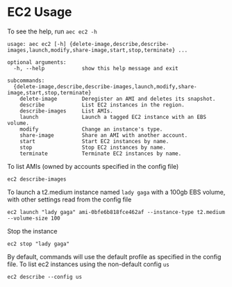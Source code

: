 # EC2 Usage

To see the help, run `aec ec2 -h`

```
usage: aec ec2 [-h] {delete-image,describe,describe-images,launch,modify,share-image,start,stop,terminate} ...

optional arguments:
  -h, --help            show this help message and exit

subcommands:
  {delete-image,describe,describe-images,launch,modify,share-image,start,stop,terminate}
    delete-image        Deregister an AMI and deletes its snapshot.
    describe            List EC2 instances in the region.
    describe-images     List AMIs.
    launch              Launch a tagged EC2 instance with an EBS volume.
    modify              Change an instance's type.
    share-image         Share an AMI with another account.
    start               Start EC2 instances by name.
    stop                Stop EC2 instances by name.
    terminate           Terminate EC2 instances by name.
```

To list AMIs (owned by accounts specified in the config file)

```
ec2 describe-images
```

To launch a t2.medium instance named `lady gaga` with a 100gb EBS volume, with other settings read from the config file

```
ec2 launch "lady gaga" ami-0bfe6b818fce462af --instance-type t2.medium --volume-size 100  
```

Stop the instance

```
ec2 stop "lady gaga"
```

By default, commands will use the default profile as specified in the config file. To list ec2 instances using the non-default config `us`

```
ec2 describe --config us  
```
